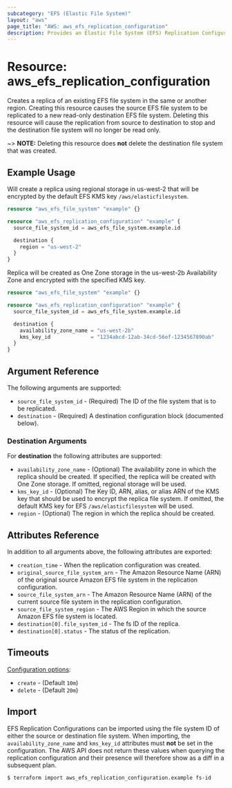 ```yaml
---
subcategory: "EFS (Elastic File System)"
layout: "aws"
page_title: "AWS: aws_efs_replication_configuration"
description: Provides an Elastic File System (EFS) Replication Configuration.
---
```


# Resource: aws_efs_replication_configuration

Creates a replica of an existing EFS file system in the same or another region. Creating this resource causes the source EFS file system to be replicated to a new read-only destination EFS file system. Deleting this resource will cause the replication from source to destination to stop and the destination file system will no longer be read only.

~> **NOTE:** Deleting this resource does **not** delete the destination file system that was created.

## Example Usage

Will create a replica using regional storage in us-west-2 that will be encrypted by the default EFS KMS key `/aws/elasticfilesystem`.

```terraform
resource "aws_efs_file_system" "example" {}

resource "aws_efs_replication_configuration" "example" {
  source_file_system_id = aws_efs_file_system.example.id

  destination {
    region = "us-west-2"
  }
}
```

Replica will be created as One Zone storage in the us-west-2b Availability Zone and encrypted with the specified KMS key.

```terraform
resource "aws_efs_file_system" "example" {}

resource "aws_efs_replication_configuration" "example" {
  source_file_system_id = aws_efs_file_system.example.id

  destination {
    availability_zone_name = "us-west-2b"
    kms_key_id             = "1234abcd-12ab-34cd-56ef-1234567890ab"
  }
}
```

## Argument Reference

The following arguments are supported:

* `source_file_system_id` - (Required) The ID of the file system that is to be replicated.
* `destination` - (Required) A destination configuration block (documented below).

### Destination Arguments

For **destination** the following attributes are supported:

* `availability_zone_name` - (Optional) The availability zone in which the replica should be created. If specified, the replica will be created with One Zone storage. If omitted, regional storage will be used.
* `kms_key_id` - (Optional) The Key ID, ARN, alias, or alias ARN of the KMS key that should be used to encrypt the replica file system. If omitted, the default KMS key for EFS `/aws/elasticfilesystem` will be used.
* `region` - (Optional) The region in which the replica should be created.

## Attributes Reference

In addition to all arguments above, the following attributes are exported:

* `creation_time` - When the replication configuration was created.
* `original_source_file_system_arn` - The Amazon Resource Name (ARN) of the original source Amazon EFS file system in the replication configuration.
* `source_file_system_arn` - The Amazon Resource Name (ARN) of the current source file system in the replication configuration.
* `source_file_system_region` - The AWS Region in which the source Amazon EFS file system is located.
* `destination[0].file_system_id` - The fs ID of the replica.
* `destination[0].status` - The status of the replication.

## Timeouts

[Configuration options](https://developer.hashicorp.com/terraform/language/resources/syntax#operation-timeouts):

* `create` - (Default `10m`)
* `delete` - (Default `20m`)

## Import

EFS Replication Configurations can be imported using the file system ID of either the source or destination file system. When importing, the `availability_zone_name` and `kms_key_id` attributes must **not** be set in the configuration. The AWS API does not return these values when querying the replication configuration and their presence will therefore show as a diff in a subsequent plan.

```
$ terraform import aws_efs_replication_configuration.example fs-id
```
